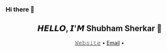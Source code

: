 ### Hi there 👋
<h2 align="center">𝙃𝙀𝙇𝙇𝙊, 𝙄'𝙈 Shubham Sherkar 👋</h2>
<p align="center">
  <a href="https://Shubhamsherkar.github.io">𝚆𝚎𝚋𝚜𝚒𝚝𝚎</a> •
  <a href="mailto:shubhamsherkar2001@gmail.com">Email</a> •
</p>
<!--
**Shubhamsherkar/Shubhamsherkar** is a ✨ _special_ ✨ repository because its `README.md` (this file) appears on your GitHub profile.

Here are some ideas to get you started:

- 🔭 I’m currently working on ...
- 🌱 I’m currently learning ...front-end developer
- 👯 I’m looking to collaborate on ...
- 🤔 I’m looking for help with ...
- 💬 Ask me about ...
- 📫 How to reach me: ...mail me on shubhamsherkar2001@gmail.com
- 😄 Pronouns: ...
- ⚡ Fun fact: ...
-->
